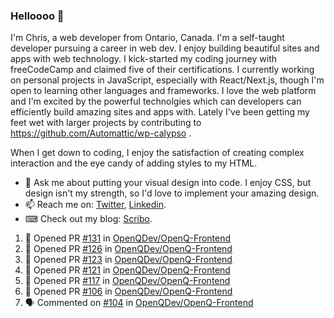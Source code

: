 ### Helloooo 👋

I'm Chris, a web developer from Ontario, Canada. I'm a self-taught developer pursuing a career in web dev. I enjoy building beautiful sites and apps with web technology.
I kick-started my coding journey with freeCodeCamp and claimed five of their certifications.  I currently working on personal projects in JavaScript, especially with React/Next.js, though I'm open to learning other languages and frameworks. I love the web platform and I'm excited by the powerful technolgies which can developers can efficiently build amazing sites and apps with. Lately I've been getting my feet wet with larger projects by contributing to https://github.com/Automattic/wp-calypso .

When I get down to coding, I enjoy the satisfaction of creating complex interaction and the eye candy of adding styles to my HTML. 

- 💬 Ask me about putting your visual design into code. I enjoy CSS, but design isn't my strength, so I'd love to implement your amazing design.
- 📫 Reach me on: [Twitter](https://twitter.com/Christo28120856), [Linkedin](https://www.linkedin.com/in/christopher-stevers-07b9a5204/).
- ⌨ Check out my blog: [Scribo](https://christopherstevers.cf).
<!--
**Christopher-Stevers/Christopher-Stevers** is a ✨ _special_ ✨ repository because its `README.md` (this file) appears on your GitHub profile.

Here are some ideas to get you started:

- 🔭 I’m currently working on ...
- 🌱 I’m currently learning ...
- 👯 I’m looking to collaborate on ...
- 🤔 I’m looking for help with ...
- 😄 Pronouns: ...
- ⚡ Fun fact: ...
-->

<!--START_SECTION:activity-->
1. 💪 Opened PR [#131](https://github.com/OpenQDev/OpenQ-Frontend/pull/131) in [OpenQDev/OpenQ-Frontend](https://github.com/OpenQDev/OpenQ-Frontend)
2. 💪 Opened PR [#126](https://github.com/OpenQDev/OpenQ-Frontend/pull/126) in [OpenQDev/OpenQ-Frontend](https://github.com/OpenQDev/OpenQ-Frontend)
3. 💪 Opened PR [#123](https://github.com/OpenQDev/OpenQ-Frontend/pull/123) in [OpenQDev/OpenQ-Frontend](https://github.com/OpenQDev/OpenQ-Frontend)
4. 💪 Opened PR [#121](https://github.com/OpenQDev/OpenQ-Frontend/pull/121) in [OpenQDev/OpenQ-Frontend](https://github.com/OpenQDev/OpenQ-Frontend)
5. 💪 Opened PR [#117](https://github.com/OpenQDev/OpenQ-Frontend/pull/117) in [OpenQDev/OpenQ-Frontend](https://github.com/OpenQDev/OpenQ-Frontend)
6. 💪 Opened PR [#106](https://github.com/OpenQDev/OpenQ-Frontend/pull/106) in [OpenQDev/OpenQ-Frontend](https://github.com/OpenQDev/OpenQ-Frontend)
7. 🗣 Commented on [#104](https://github.com/OpenQDev/OpenQ-Frontend/issues/104) in [OpenQDev/OpenQ-Frontend](https://github.com/OpenQDev/OpenQ-Frontend)
<!--END_SECTION:activity-->
